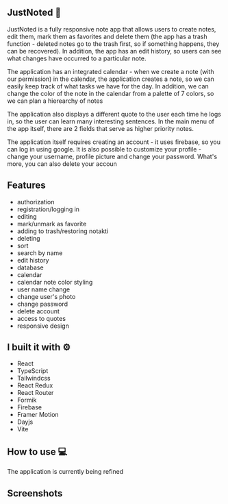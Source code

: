 ##  JustNoted  :blue_book:

JustNoted is a fully responsive note app that allows users to create notes, edit them, mark them as favorites and delete them (the app has a trash function - deleted notes go to the trash first, so if something happens, they can be recovered). In addition, the app has an edit history, so users can see what changes have occurred to a particular note. 

The application has an integrated calendar - when we create a note (with our permission) in the calendar, the application creates a note, so we can easily keep track of what tasks we have for the day. In addition, we can change the color of the note in the calendar from a palette of 7 colors, so we can plan a hierearchy of notes

The application also displays a different quote to the user each time he logs in, so the user can learn many interesting sentences. In the main menu of the app itself, there are 2 fields that serve as higher priority notes.

The application itself requires creating an account - it uses firebase, so you can log in using google. 
It is also possible to customize your profile - change your username, profile picture and change your password. What's more, you can also delete your accoun

## Features
* authorization
* registration/logging in
* editing
* mark/unmark as favorite
* adding to trash/restoring notakti
* deleting 
* sort
* search by name
* edit history
* database
* calendar
* calendar note color styling
* user name change
* change user's photo
* change password
* delete account
* access to quotes
* responsive design


## I built it with :gear:

* React
* TypeScript
* Tailwindcss
* React Redux
* React Router
* Formik
* Firebase
* Framer Motion
* Dayjs
* Vite

## How to use :computer:
The application is currently being refined

## Screenshots
